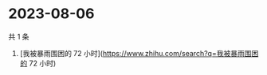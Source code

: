 # 2023-08-06

共 1 条

<!-- BEGIN -->
<!-- 最后更新时间 Sun Aug 06 2023 05:05:37 GMT+0800 (China Standard Time) -->

1. [我被暴雨围困的 72 小时](https://www.zhihu.com/search?q=我被暴雨围困的 72
   小时)

<!-- END -->
